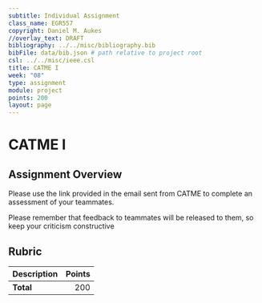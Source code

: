 ```yaml
---
subtitle: Individual Assignment
class_name: EGR557
copyright: Daniel M. Aukes
//overlay_text: DRAFT
bibliography: ../../misc/bibliography.bib
bibFile: data/bib.json # path relative to project root
csl: ../../misc/ieee.csl
title: CATME I
week: "08"
type: assignment
module: project
points: 200
layout: page
---
```


# CATME I

## Assignment Overview

Please use the link provided in the email sent from CATME to complete an assessment of your teammates.

Please remember that feedback to teammates will be released to them, so keep your criticism constructive

## Rubric

| Description | Points |
|:------------|-------:|
| **Total**   |    200 |

